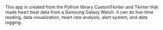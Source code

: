 This app is created from the Python library CustomTkinter and Tkinter that reads heart beat data from a Samsung Galaxy Watch. It can do live-time reading, data visualization, heart rate analysis, alert system, and data logging.
